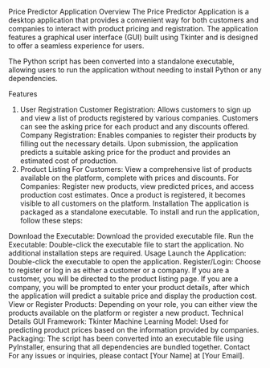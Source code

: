 Price Predictor Application
Overview
The Price Predictor Application is a desktop application that provides a convenient way for both customers and companies to interact with product pricing and registration. The application features a graphical user interface (GUI) built using Tkinter and is designed to offer a seamless experience for users.

The Python script has been converted into a standalone executable, allowing users to run the application without needing to install Python or any dependencies.

Features
1. User Registration
Customer Registration: Allows customers to sign up and view a list of products registered by various companies. Customers can see the asking price for each product and any discounts offered.
Company Registration: Enables companies to register their products by filling out the necessary details. Upon submission, the application predicts a suitable asking price for the product and provides an estimated cost of production.
2. Product Listing
For Customers: View a comprehensive list of products available on the platform, complete with prices and discounts.
For Companies: Register new products, view predicted prices, and access production cost estimates. Once a product is registered, it becomes visible to all customers on the platform.
Installation
The application is packaged as a standalone executable. To install and run the application, follow these steps:

Download the Executable: Download the provided executable file.
Run the Executable: Double-click the executable file to start the application. No additional installation steps are required.
Usage
Launch the Application: Double-click the executable to open the application.
Register/Login: Choose to register or log in as either a customer or a company.
If you are a customer, you will be directed to the product listing page.
If you are a company, you will be prompted to enter your product details, after which the application will predict a suitable price and display the production cost.
View or Register Products: Depending on your role, you can either view the products available on the platform or register a new product.
Technical Details
GUI Framework: Tkinter
Machine Learning Model: Used for predicting product prices based on the information provided by companies.
Packaging: The script has been converted into an executable file using PyInstaller, ensuring that all dependencies are bundled together.
Contact
For any issues or inquiries, please contact [Your Name] at [Your Email].
